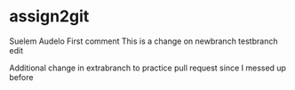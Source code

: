 # assign2git
Suelem Audelo
First comment
This is a change on newbranch
testbranch edit

Additional change in extrabranch to practice pull request since I messed up before

